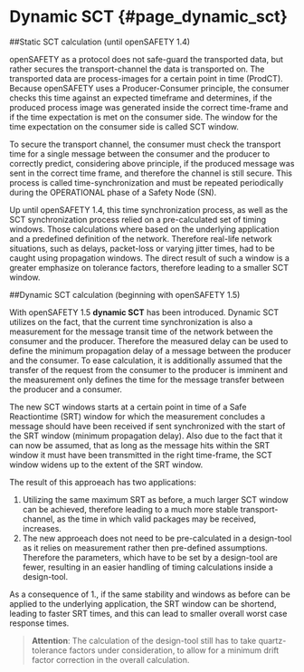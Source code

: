 # Dynamic SCT {#page_dynamic_sct}

##Static SCT calculation (until openSAFETY 1.4)

openSAFETY as a protocol does not safe-guard the transported data, but rather
secures the transport-channel the data is transported on. The transported data
are process-images for a certain point in time (ProdCT). Because openSAFETY
uses a Producer-Consumer principle, the consumer checks this time against an
expected timeframe and determines, if the produced process image was generated
inside the correct time-frame and if the time expectation is met on the consumer
side. The window for the time expectation on the consumer side is called
SCT window.

To secure the transport channel, the consumer must check the transport time for
a single message between the consumer and the producer to correctly predict,
considering above principle, if the produced message was sent in the correct
time frame, and therefore the channel is still secure. This process is called
time-synchronization and must be repeated periodically during the OPERATIONAL
phase of a Safety Node (SN).

Up until openSAFETY 1.4, this time synchronization process, as well as the SCT
synchronization process relied on a pre-calculated set of timing windows. Those
calculations where based on the underlying application and a predefined
definition of the network. Therefore real-life network situations, such as
delays, packet-loss or varying jitter times, had to be caught using propagation
windows. The direct result of such a window is a greater emphasize on tolerance
factors, therefore leading to a smaller SCT window.

##Dynamic SCT calculation (beginning with openSAFETY 1.5)

With openSAFETY 1.5 **dynamic SCT** has been introduced. Dynamic SCT utilizes on
the fact, that the current time synchronization is also a measurement for the
message transit time of the network between the consumer and the producer.
Therefore the measured delay can be used to define the minimum propagation delay
of a message between the producer and the consumer. To ease calculation, it is
additionally assumed that the transfer of the request from the consumer to the
producer is imminent and the measurement only defines the time for the message
transfer between the producer and a consumer.

The new SCT windows starts at a certain point in time of a Safe Reactiontime (SRT)
window for which the measurement concludes a message should have been received
if sent synchronized with the start of the SRT window (minimum propagation delay).
Also due to the fact that it can now be assumed, that as long as the message
hits within the SRT window it must have been transmitted in the right time-frame,
the SCT window widens up to the extent of the SRT window.

The result of this approeach has two applications:

1. Utilizing the same maximum SRT as before, a much larger SCT window can be
achieved, therefore leading to a much more stable transport-channel, as the time
in which valid packages may be received, increases.
2. The new approeach does not need to be pre-calculated in a design-tool as it
relies on measurement rather then pre-defined assumptions. Therefore the
parameters, which have to be set by a design-tool are fewer, resulting in an
easier handling of timing calculations inside a design-tool.

As a consequence of 1., if the same stability and windows as before can be
applied to the underlying application, the SRT window can be shortend, leading
to faster SRT times, and this can lead to smaller overall worst case
response times.

> **Attention**: The calculation of the design-tool still has to take quartz-
> tolerance factors under consideration, to allow for a minimum drift factor
> correction in the overall calculation.
